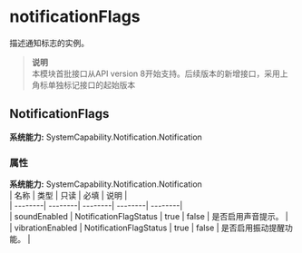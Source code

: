 # notificationFlags    
描述通知标志的实例。  
> **说明**   
>本模块首批接口从API version 8开始支持。后续版本的新增接口，采用上角标单独标记接口的起始版本  
    
## NotificationFlags  
 **系统能力:**  SystemCapability.Notification.Notification    
### 属性    
 **系统能力:**  SystemCapability.Notification.Notification    
| 名称 | 类型 | 只读 | 必填 | 说明 |  
| --------| --------| --------| --------| --------|  
| soundEnabled | NotificationFlagStatus | true | false | 是否启用声音提示。 |  
| vibrationEnabled | NotificationFlagStatus | true | false | 是否启用振动提醒功能。 |  

